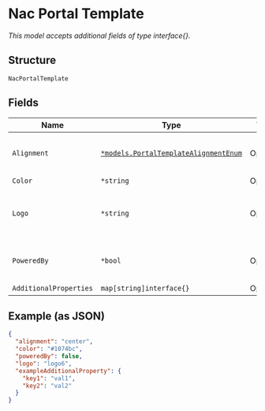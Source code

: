 
# Nac Portal Template

*This model accepts additional fields of type interface{}.*

## Structure

`NacPortalTemplate`

## Fields

| Name | Type | Tags | Description |
|  --- | --- | --- | --- |
| `Alignment` | [`*models.PortalTemplateAlignmentEnum`](../../doc/models/portal-template-alignment-enum.md) | Optional | defines alignment on portal. enum: `center`, `left`, `right`<br>**Default**: `"center"` |
| `Color` | `*string` | Optional | **Default**: `"#1074bc"` |
| `Logo` | `*string` | Optional | Custom logo custom logo with “data:image/png;base64,” format. default null, uses Juniper Mist Logo. |
| `PoweredBy` | `*bool` | Optional | Whether to hide “Powered by Juniper Mist” and email footers<br>**Default**: `false` |
| `AdditionalProperties` | `map[string]interface{}` | Optional | - |

## Example (as JSON)

```json
{
  "alignment": "center",
  "color": "#1074bc",
  "poweredBy": false,
  "logo": "logo6",
  "exampleAdditionalProperty": {
    "key1": "val1",
    "key2": "val2"
  }
}
```

